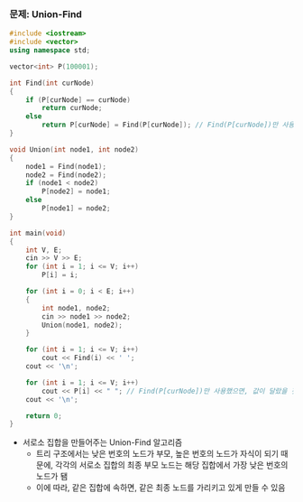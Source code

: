 ### 문제: Union-Find

```C++
#include <iostream>
#include <vector>
using namespace std;

vector<int> P(100001);

int Find(int curNode)
{
    if (P[curNode] == curNode)
        return curNode;
    else
        return P[curNode] = Find(P[curNode]); // Find(P[curNode])만 사용가능, 이후에 최종노드를 다시 정리해줘야함
}

void Union(int node1, int node2)
{
    node1 = Find(node1);
    node2 = Find(node2);
    if (node1 < node2)
        P[node2] = node1;
    else
        P[node1] = node2;
}

int main(void)
{
    int V, E;
    cin >> V >> E;
    for (int i = 1; i <= V; i++)
        P[i] = i;

    for (int i = 0; i < E; i++)
    {
        int node1, node2;
        cin >> node1 >> node2;
        Union(node1, node2);
    }

    for (int i = 1; i <= V; i++)
        cout << Find(i) << ' ';
    cout << '\n';

    for (int i = 1; i <= V; i++)
        cout << P[i] << " "; // Find(P[curNode])만 사용했으면, 값이 달랐을 것
    cout << '\n';

    return 0;
}
```

* 서로소 집합을 만들어주는 Union-Find 알고리즘
  * 트리 구조에서는 낮은 번호의 노드가 부모, 높은 번호의 노드가 자식이 되기 때문에, 각각의 서로소 집합의 최종 부모 노드는 해당 집합에서 가장 낮은 번호의 노드가 됌
  * 이에 따라, 같은 집합에 속하면, 같은 최종 노드를 가리키고 있게 만들 수 있음
